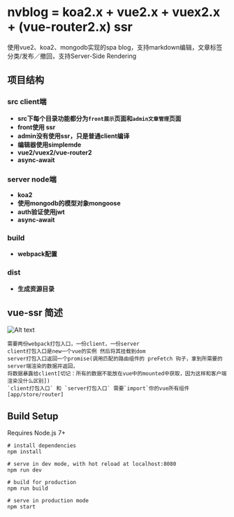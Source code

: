 # nvblog = koa2.x + vue2.x + vuex2.x + (vue-router2.x) ssr
使用vue2、koa2、mongodb实现的spa blog，支持markdown编辑，文章标签分类/发布／撤回，支持Server-Side Rendering

## 项目结构
### src  client端
- **src下每个目录功能都分为`front展示`页面和`admin文章管理`页面**
- **front使用 ssr**
- **admin没有使用ssr，只是普通client编译**
- **编辑器使用simplemde**
- **vue2/vuex2/vue-router2**
- **async-await**

### server node端
- **koa2**
- **使用mongodb的模型对象mongoose**
- **auth验证使用jwt**
- **async-await**

### build
- **webpack配置**

### dist
- **生成资源目录**

## vue-ssr 简述
![Alt text](https://cloud.githubusercontent.com/assets/499550/17607895/786a415a-5fee-11e6-9c11-45a2cfdf085c.png)
```
需要两份webpack打包入口，一份client，一份server
client打包入口是new一个vue的实例 然后将其挂载到dom
server打包入口返回一个promise(调用匹配的路由组件的 preFetch 钩子，拿到所需要的server端渲染的数据并返回，
将数据暴露给client[切记：所有的数据不能放在vue中的mounted中获取，因为这样和客户端渲染没什么区别])
`client打包入口` 和 `server打包入口` 需要`import`你的vue所有组件[app/store/router]

```

## Build Setup
Requires Node.js 7+

```
# install dependencies
npm install

# serve in dev mode, with hot reload at localhost:8080
npm run dev

# build for production
npm run build

# serve in production mode
npm start
```

